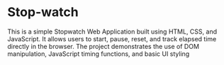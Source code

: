 # Stop-watch
This is a simple Stopwatch Web Application built using HTML, CSS, and JavaScript. It allows users to start, pause, reset, and track elapsed time directly in the browser. The project demonstrates the use of DOM manipulation, JavaScript timing functions, and basic UI styling
